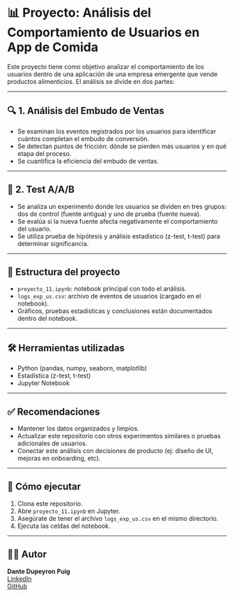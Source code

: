 # 📊 Proyecto: Análisis del Comportamiento de Usuarios en App de Comida  


Este proyecto tiene como objetivo analizar el comportamiento de los usuarios dentro de una aplicación de una empresa emergente que vende productos alimenticios. El análisis se divide en dos partes:

---

## 🔍 1. Análisis del Embudo de Ventas
- Se examinan los eventos registrados por los usuarios para identificar cuántos completan el embudo de conversión.
- Se detectan puntos de fricción: dónde se pierden más usuarios y en qué etapa del proceso.
- Se cuantifica la eficiencia del embudo de ventas.

---

## 🧪 2. Test A/A/B
- Se analiza un experimento donde los usuarios se dividen en tres grupos: dos de control (fuente antigua) y uno de prueba (fuente nueva).
- Se evalúa si la nueva fuente afecta negativamente el comportamiento del usuario.
- Se utiliza prueba de hipótesis y análisis estadístico (z-test, t-test) para determinar significancia.

---

## 📁 Estructura del proyecto
- `proyecto_11.ipynb`: notebook principal con todo el análisis.
- `logs_exp_us.csv`: archivo de eventos de usuarios (cargado en el notebook).
- Gráficos, pruebas estadísticas y conclusiones están documentados dentro del notebook.

---

## 🛠 Herramientas utilizadas
- Python (pandas, numpy, seaborn, matplotlib)
- Estadística (z-test, t-test)
- Jupyter Notebook

---

## ✅ Recomendaciones
- Mantener los datos organizados y limpios.
- Actualizar este repositorio con otros experimentos similares o pruebas adicionales de usuarios.
- Conectar este análisis con decisiones de producto (ej: diseño de UI, mejoras en onboarding, etc).

---

## 🚀 Cómo ejecutar
1. Clona este repositorio.
2. Abre `proyecto_11.ipynb` en Jupyter.
3. Asegúrate de tener el archivo `logs_exp_us.csv` en el mismo directorio.
4. Ejecuta las celdas del notebook.

---

## 🧑‍💻 Autor
**Dante Dupeyron Puig**   
[LinkedIn](https://www.linkedin.com/in/dantedupeyron/)  
[GitHub](https://github.com/DANTEDUPEYRON21)
